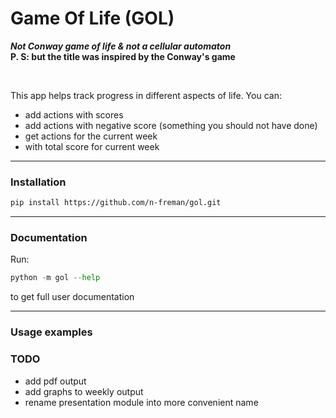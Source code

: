 # Game Of Life (GOL)


**_Not Conway game of life & not a cellular automaton_**  
**P. S: but the title was inspired by the Conway's game**

<br />

This app helps track progress in different aspects of life.
You can:
- add actions with scores
- add actions with negative score (something you should not have done)
- get actions for the current week
- with total score for current week

---

### Installation

```bash
pip install https://github.com/n-freman/gol.git
```

---

### Documentation

Run:
```python
python -m gol --help
```
to get full user documentation

---

### Usage examples



### TODO

- add pdf output
- add graphs to weekly output
- rename presentation module into more convenient name

